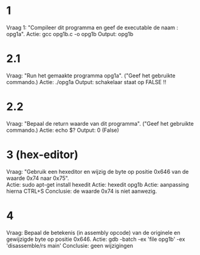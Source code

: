 # 1
Vraag 1:    "Compileer dit programma en geef de executable de naam : opg1a".
Actie:      gcc opg1b.c -o opg1b
Output:     opg1b

# 2.1
Vraag:      "Run het gemaakte programma opg1a".     ("Geef het gebruikte commando.)
Actie:      ./opg1a
Output:     schakelaar staat op FALSE !!

# 2.2
Vraag:      "Bepaal de return waarde van dit programma".    ("Geef het gebruikte commando.)
Actie:      echo $?
Output:     0 (False)

# 3 (hex-editor)
Vraag:      "Gebruik een hexeditor en wijzig de byte op positie 0x646 van de waarde 0x74 naar 0x75".  
Actie: sudo apt-get install hexedit
Actie: hexedit opg1b
Actie: aanpassing hierna CTRL+S
Conclusie: de waarde 0x74 is niet aanwezig.

# 4 
Vraag: Bepaal de betekenis (in assembly opcode) van de originele en gewijzigde byte op positie 0x646.
Actie: gdb -batch -ex 'file opg1b' -ex 'disassemble/rs main'
Conclusie: geen wijzigingen



